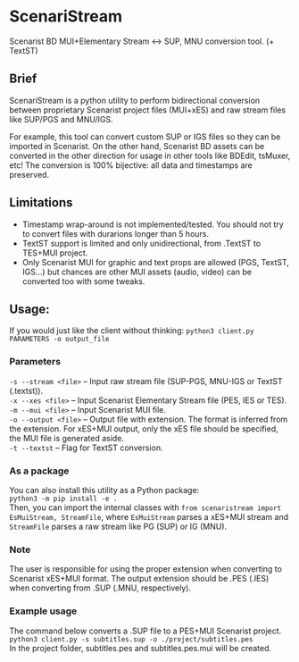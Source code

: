 # ScenariStream
Scenarist BD MUI+Elementary Stream <-> SUP, MNU conversion tool. (+ TextST)

## Brief
ScenariStream is a python utility to perform bidirectional conversion between proprietary Scenarist project files (MUI+xES) and raw stream files like SUP/PGS and MNU/IGS.

For example, this tool can convert custom SUP or IGS files so they can be imported in Scenarist. On the other hand, Scenarist BD assets can be converted in the other direction for usage in other tools like BDEdit, tsMuxer, etc! The conversion is 100% bijective: all data and timestamps are preserved.

## Limitations
- Timestamp wrap-around is not implemented/tested. You should not try to convert files with durarions longer than 5 hours.
- TextST support is limited and only unidirectional, from .TextST to TES+MUI project.
- Only Scenarist MUI for graphic and text props are allowed (PGS, TextST, IGS…) but chances are other MUI assets (audio, video) can be converted too with some tweaks.

## Usage:
If you would just like the client without thinking:
`python3 client.py PARAMETERS -o output_file`<br>

### Parameters
`-s --stream <file>` – Input raw stream file (SUP-PGS, MNU-IGS or TextST (.textst)).<br>
`-x --xes <file>` – Input Scenarist Elementary Stream file (PES, IES or TES).<br>
`-m --mui <file>` – Input Scenarist MUI file.<br>
`-o --output <file>` – Output file with extension. The format is inferred from the extension. For xES+MUI output, only the xES file should be specified, the MUI file is generated aside.<br>
`-t --textst` – Flag for TextST conversion.

### As a package
You can also install this utility as a Python package:<br>
`python3 -m pip install -e .`<br>
Then, you can import the internal classes with `from scenaristream import EsMuiStream, StreamFile`, where `EsMuiStream` parses a xES+MUI stream and `StreamFile` parses a raw stream like PG (SUP) or IG (MNU).

### Note
The user is responsible for using the proper extension when converting to Scenarist xES+MUI format. The output extension should be .PES (.IES) when converting from .SUP (.MNU, respectively).

### Example usage
The command below converts a .SUP file to a PES+MUI Scenarist project.<br>
`python3 client.py -s subtitles.sup -o ./project/subtitles.pes`<br>
In the project folder, subtitles.pes and subtitles.pes.mui will be created.
